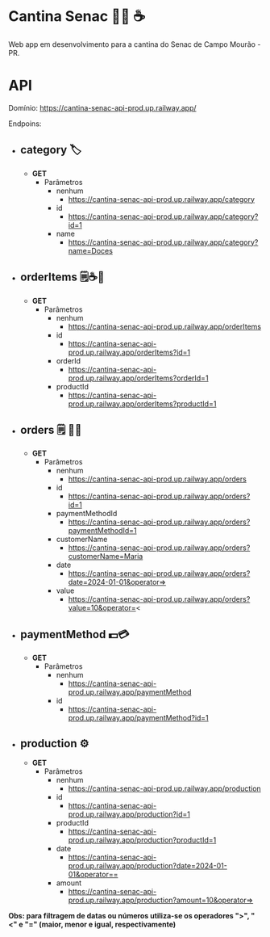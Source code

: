 # Cantina Senac 🍩🍰 ☕
Web app em desenvolvimento para a cantina do Senac de Campo Mourão - PR.

# API
Domínio: https://cantina-senac-api-prod.up.railway.app/

Endpoins:
- ## category 🏷️
    - **GET**
      - Parâmetros
        - nenhum
          - https://cantina-senac-api-prod.up.railway.app/category
        - id
          - https://cantina-senac-api-prod.up.railway.app/category?id=1
        - name
          - https://cantina-senac-api-prod.up.railway.app/category?name=Doces
- ## orderItems 🗒️☕🍰
    - **GET**
      - Parâmetros
        - nenhum
          - https://cantina-senac-api-prod.up.railway.app/orderItems
        - id
          - https://cantina-senac-api-prod.up.railway.app/orderItems?id=1
        - orderId
          - https://cantina-senac-api-prod.up.railway.app/orderItems?orderId=1
        - productId
          - https://cantina-senac-api-prod.up.railway.app/orderItems?productId=1
- ## orders 🗒️ ✍🏻
    - **GET**
        - Parâmetros
            - nenhum
                - https://cantina-senac-api-prod.up.railway.app/orders
            - id
                - https://cantina-senac-api-prod.up.railway.app/orders?id=1
            - paymentMethodId
                - https://cantina-senac-api-prod.up.railway.app/orders?paymentMethodId=1
            - customerName
                - https://cantina-senac-api-prod.up.railway.app/orders?customerName=Maria
            - date
                - https://cantina-senac-api-prod.up.railway.app/orders?date=2024-01-01&operator=>
            - value
                - https://cantina-senac-api-prod.up.railway.app/orders?value=10&operator=<
-  ## paymentMethod 💵💳
    - **GET**
        - Parâmetros
            - nenhum
                - https://cantina-senac-api-prod.up.railway.app/paymentMethod
            - id
                - https://cantina-senac-api-prod.up.railway.app/paymentMethod?id=1
-  ## production ⚙️
    - **GET**
        - Parâmetros
            - nenhum
                - https://cantina-senac-api-prod.up.railway.app/production
            - id
                - https://cantina-senac-api-prod.up.railway.app/production?id=1
            - productId
                - https://cantina-senac-api-prod.up.railway.app/production?productId=1
            - date
                - https://cantina-senac-api-prod.up.railway.app/production?date=2024-01-01&operator==
            - amount
                - https://cantina-senac-api-prod.up.railway.app/production?amount=10&operator=>   

 **Obs: para filtragem de datas ou números utiliza-se os operadores **">"**, **"<"** e **"="** (maior, menor e igual, respectivamente)**
